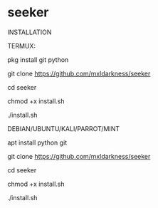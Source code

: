 # seeker
INSTALLATION












TERMUX:



pkg install git python




git clone https://github.com/mxldarkness/seeker



cd seeker



chmod +x install.sh



./install.sh











DEBIAN/UBUNTU/KALI/PARROT/MINT



apt install python git



git clone https://github.com/mxldarkness/seeker


cd seeker



chmod +x install.sh



./install.sh
